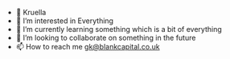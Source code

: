- 👋 Kruella
- 👀 I’m interested in Everything 
- 🌱 I’m currently learning something which is a bit of everything
- 💞️ I’m looking to collaborate on something in the future
- 📫 How to reach me gk@blankcapital.co.uk

<!---
krude33g/krude33g is a ✨ special ✨ repository because its `README.md` (this file) appears on your GitHub profile.
You can click the Preview link to take a look at your changes.
--->
